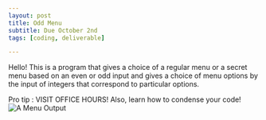 ```yaml
---
layout: post
title: Odd Menu
subtitle: Due October 2nd
tags: [coding, deliverable]

---
```


Hello! This is a program that gives a choice of a regular menu or a secret menu based on an even or odd input and gives a choice of menu options by the input of integers that correspond to particular options.

Pro tip : VISIT OFFICE HOURS! Also, learn how to condense your code!
![A Menu Output](http://rachelbuccalo.github.io/img/amenuoutput.jpg)
